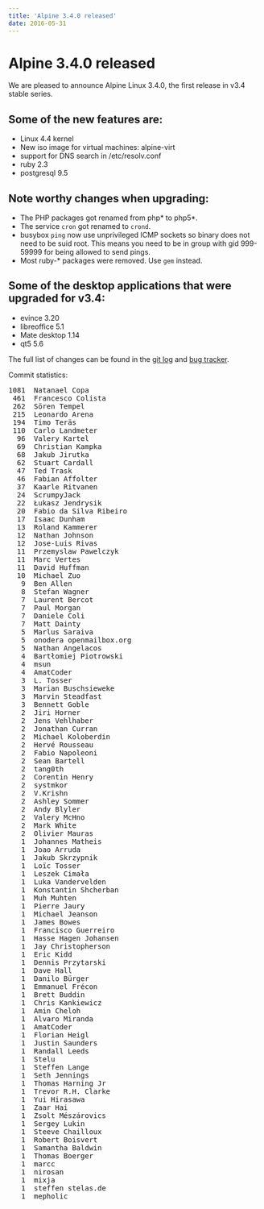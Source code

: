 ```yaml
---
title: 'Alpine 3.4.0 released'
date: 2016-05-31
---
```


# Alpine 3.4.0 released

We are pleased to announce Alpine Linux 3.4.0, the first release in v3.4
stable series.

## Some of the new features are:

- Linux 4.4 kernel
- New iso image for virtual machines: alpine-virt
- support for DNS search in /etc/resolv.conf
- ruby 2.3
- postgresql 9.5

## Note worthy changes when upgrading:

- The PHP packages got renamed from php* to php5*.
- The service `cron` got renamed to `crond`.
- busybox `ping` now use unprivileged ICMP sockets so binary does not need to
  be suid root. This means you need to be in group with gid 999-59999 for
  being allowed to send pings.
- Most ruby-* packages were removed. Use `gem` instead.

## Some of the desktop applications that were upgraded for v3.4:

- evince 3.20
- libreoffice 5.1
- Mate desktop 1.14
- qt5 5.6

The full list of changes can be found in the
[git log](http://git.alpinelinux.org/cgit/aports/log/?h=v3.4.0) and
[bug tracker](http://bugs.alpinelinux.org/versions/102).

Commit statistics:
<pre>
1081  Natanael Copa
 461  Francesco Colista
 262  Sören Tempel
 215  Leonardo Arena
 194  Timo Teräs
 110  Carlo Landmeter
  96  Valery Kartel
  69  Christian Kampka
  68  Jakub Jirutka
  62  Stuart Cardall
  47  Ted Trask
  46  Fabian Affolter
  37  Kaarle Ritvanen
  24  ScrumpyJack
  22  Łukasz Jendrysik
  20  Fabio da Silva Ribeiro
  17  Isaac Dunham
  13  Roland Kammerer
  12  Nathan Johnson
  12  Jose-Luis Rivas
  11  Przemyslaw Pawelczyk
  11  Marc Vertes
  11  David Huffman
  10  Michael Zuo
   9  Ben Allen
   8  Stefan Wagner
   7  Laurent Bercot
   7  Paul Morgan
   7  Daniele Coli
   7  Matt Dainty
   5  Marlus Saraiva
   5  onodera openmailbox.org
   5  Nathan Angelacos
   4  Bartłomiej Piotrowski
   4  msun
   4  AmatCoder
   3  L. Tosser
   3  Marian Buschsieweke
   3  Marvin Steadfast
   3  Bennett Goble
   2  Jiri Horner
   2  Jens Vehlhaber
   2  Jonathan Curran
   2  Michael Koloberdin
   2  Hervé Rousseau
   2  Fabio Napoleoni
   2  Sean Bartell
   2  tang0th
   2  Corentin Henry
   2  systmkor
   2  V.Krishn
   2  Ashley Sommer
   2  Andy Blyler
   2  Valery McHno
   2  Mark White
   2  Olivier Mauras
   1  Johannes Matheis
   1  Joao Arruda
   1  Jakub Skrzypnik
   1  Loïc Tosser
   1  Leszek Cimała
   1  Luka Vandervelden
   1  Konstantin Shcherban
   1  Muh Muhten
   1  Pierre Jaury
   1  Michael Jeanson
   1  James Bowes
   1  Francisco Guerreiro
   1  Hasse Hagen Johansen
   1  Jay Christopherson
   1  Eric Kidd
   1  Dennis Przytarski
   1  Dave Hall
   1  Danilo Bürger
   1  Emmanuel Frécon
   1  Brett Buddin
   1  Chris Kankiewicz
   1  Amin Cheloh
   1  Alvaro Miranda
   1  AmatCoder
   1  Florian Heigl
   1  Justin Saunders
   1  Randall Leeds
   1  Stelu
   1  Steffen Lange
   1  Seth Jennings
   1  Thomas Harning Jr
   1  Trevor R.H. Clarke
   1  Yui Hirasawa
   1  Zaar Hai
   1  Zsolt Mészárovics
   1  Sergey Lukin
   1  Steeve Chailloux
   1  Robert Boisvert
   1  Samantha Baldwin
   1  Thomas Boerger
   1  marcc
   1  nirosan
   1  mixja
   1  steffen stelas.de
   1  mepholic
</pre>

